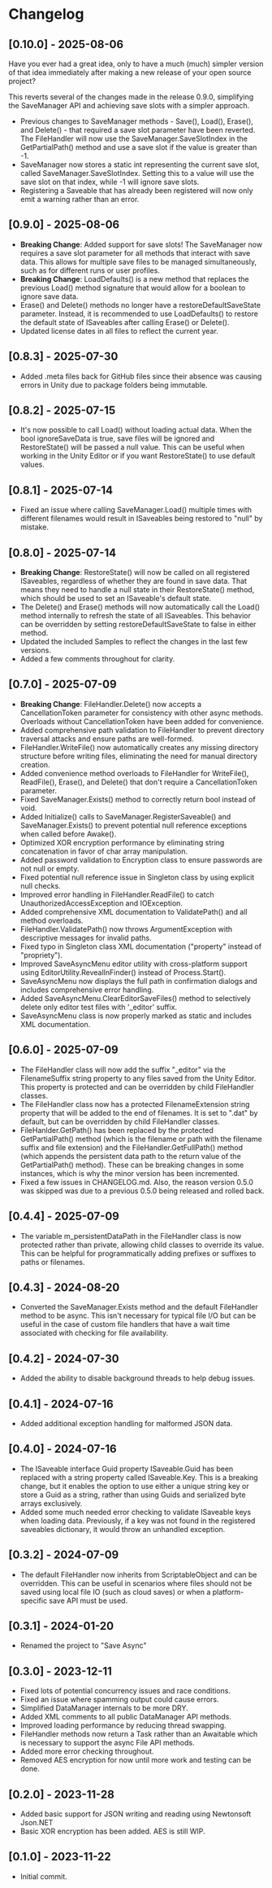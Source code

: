 # Changelog

## [0.10.0] - 2025-08-06
Have you ever had a great idea, only to have a much (much) simpler version of that idea immediately after making a new release of your open source project?

This reverts several of the changes made in the release 0.9.0, simplifying the SaveManager API and achieving save slots with a simpler approach.
- Previous changes to SaveManager methods - Save(), Load(), Erase(), and Delete() - that required a save slot parameter have been reverted. The FileHandler will now use the SaveManager.SaveSlotIndex in the GetPartialPath() method and use a save slot if the value is greater than -1.
- SaveManager now stores a static int representing the current save slot, called SaveManager.SaveSlotIndex. Setting this to a value will use the save slot on that index, while -1 will ignore save slots. 
- Registering a Saveable that has already been registered will now only emit a warning rather than an error.

## [0.9.0] - 2025-08-06
- **Breaking Change**: Added support for save slots! The SaveManager now requires a save slot parameter for all methods that interact with save data. This allows for multiple save files to be managed simultaneously, such as for different runs or user profiles.
- **Breaking Change**: LoadDefaults() is a new method that replaces the previous Load() method signature that would allow for a boolean to ignore save data.
- Erase() and Delete() methods no longer have a restoreDefaultSaveState parameter. Instead, it is recommended to use LoadDefaults() to restore the default state of ISaveables after calling Erase() or Delete().
- Updated license dates in all files to reflect the current year.

## [0.8.3] - 2025-07-30
- Added .meta files back for GitHub files since their absence was causing errors in Unity due to package folders being immutable.

## [0.8.2] - 2025-07-15

- It's now possible to call Load() without loading actual data. When the bool ignoreSaveData is true, save files will be ignored and RestoreState() will be passed a null value. This can be useful when working in the Unity Editor or if you want RestoreState() to use default values.

## [0.8.1] - 2025-07-14

- Fixed an issue where calling SaveManager.Load() multiple times with different filenames would result in ISaveables being restored to "null" by mistake.

## [0.8.0] - 2025-07-14

- **Breaking Change**: RestoreState() will now be called on all registered ISaveables, regardless of whether they are found in save data. That means they need to handle a null state in their RestoreState() method, which should be used to set an ISaveable's default state.
- The Delete() and Erase() methods will now automatically call the Load() method internally to refresh the state of all ISaveables. This behavior can be overridden by setting restoreDefaultSaveState to false in either method.
- Updated the included Samples to reflect the changes in the last few versions.
- Added a few comments throughout for clarity.

## [0.7.0] - 2025-07-09

- **Breaking Change**: FileHandler.Delete() now accepts a CancellationToken parameter for consistency with other async methods. Overloads without CancellationToken have been added for convenience.
- Added comprehensive path validation to FileHandler to prevent directory traversal attacks and ensure paths are well-formed.
- FileHandler.WriteFile() now automatically creates any missing directory structure before writing files, eliminating the need for manual directory creation.
- Added convenience method overloads to FileHandler for WriteFile(), ReadFile(), Erase(), and Delete() that don't require a CancellationToken parameter.
- Fixed SaveManager.Exists() method to correctly return bool instead of void.
- Added Initialize() calls to SaveManager.RegisterSaveable() and SaveManager.Exists() to prevent potential null reference exceptions when called before Awake().
- Optimized XOR encryption performance by eliminating string concatenation in favor of char array manipulation.
- Added password validation to Encryption class to ensure passwords are not null or empty.
- Fixed potential null reference issue in Singleton class by using explicit null checks.
- Improved error handling in FileHandler.ReadFile() to catch UnauthorizedAccessException and IOException.
- Added comprehensive XML documentation to ValidatePath() and all method overloads.
- FileHandler.ValidatePath() now throws ArgumentException with descriptive messages for invalid paths.
- Fixed typo in Singleton class XML documentation ("property" instead of "propriety").
- Improved SaveAsyncMenu editor utility with cross-platform support using EditorUtility.RevealInFinder() instead of Process.Start().
- SaveAsyncMenu now displays the full path in confirmation dialogs and includes comprehensive error handling.
- Added SaveAsyncMenu.ClearEditorSaveFiles() method to selectively delete only editor test files with '_editor' suffix.
- SaveAsyncMenu class is now properly marked as static and includes XML documentation.

## [0.6.0] - 2025-07-09

- The FileHandler class will now add the suffix "_editor" via the FilenameSuffix string property to any files saved from the Unity Editor. This property is protected and can be overridden by child FileHandler classes.
- The FileHandler class now has a protected FilenameExtension string property that will be added to the end of filenames. It is set to ".dat" by default, but can be overridden by child FileHandler classes.
- FileHanlder.GetPath() has been replaced by the protected GetPartialPath() method (which is the filename or path with the filename suffix and file extension) and the FileHandler.GetFullPath() method (which appends the persistent data path to the return value of the GetPartialPath() method). These can be breaking changes in some instances, which is why the minor version has been incremented.
- Fixed a few issues in CHANGELOG.md. Also, the reason version 0.5.0 was skipped was due to a previous 0.5.0 being released and rolled back.

## [0.4.4] - 2025-07-09

- The variable m_persistentDataPath in the FileHandler class is now protected rather than private, allowing child classes to override its value. This can be helpful for programmatically adding prefixes or suffixes to paths or filenames.


## [0.4.3] - 2024-08-20

- Converted the SaveManager.Exists method and the default FileHandler method to be async. This isn't necessary for typical file I/O but can be useful in the case of custom file handlers that have a wait time associated with checking for file availability.

## [0.4.2] - 2024-07-30

- Added the ability to disable background threads to help debug issues.

## [0.4.1] - 2024-07-16

- Added additional exception handling for malformed JSON data.

## [0.4.0] - 2024-07-16

- The ISaveable interface Guid property ISaveable.Guid has been replaced with a string property called ISaveable.Key. This is a breaking change, but it enables the option to use either a unique string key or store a Guid as a string, rather than using Guids and serialized byte arrays exclusively.
- Added some much needed error checking to validate ISaveable keys when loading data. Previously, if a key was not found in the registered saveables dictionary, it would throw an unhandled exception.

## [0.3.2] - 2024-07-09

- The default FileHandler now inherits from ScriptableObject and can be overridden. This can be useful in scenarios where files should not be saved using local file IO (such as cloud saves) or when a platform-specific save API must be used.

## [0.3.1] - 2024-01-20

- Renamed the project to "Save Async"

## [0.3.0] - 2023-12-11

- Fixed lots of potential concurrency issues and race conditions.
- Fixed an issue where spamming output could cause errors.
- Simplified DataManager internals to be more DRY.
- Added XML comments to all public DataManager API methods.
- Improved loading performance by reducing thread swapping.
- FileHandler methods now return a Task rather than an Awaitable which is necessary to support the async File API methods.
- Added more error checking throughout.
- Removed AES encryption for now until more work and testing can be done.

## [0.2.0] - 2023-11-28

- Added basic support for JSON writing and reading using Newtonsoft Json.NET
- Basic XOR encryption has been added. AES is still WIP.

## [0.1.0] - 2023-11-22

- Initial commit.